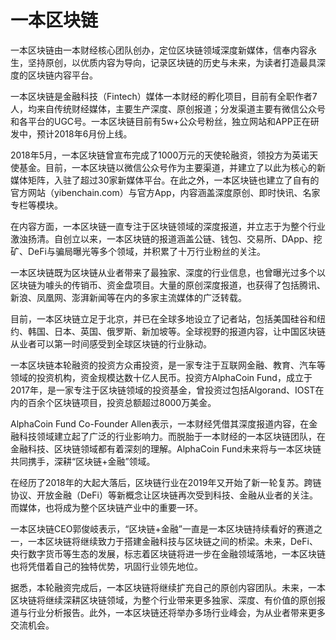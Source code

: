# 

# 一本区块链

一本区块链由一本财经核心团队创办，定位区块链领域深度新媒体，信奉内容永生，坚持原创，以优质内容为导向，记录区块链的历史与未来，为读者打造最具深度的区块链内容平台。

一本区块链是金融科技（Fintech）媒体一本财经的孵化项目，目前有全职作者7人，均来自传统财经媒体，主要生产深度、原创报道；分发渠道主要有微信公众号和各平台的UGC号。一本区块链目前有5w+公众号粉丝，独立网站和APP正在研发中，预计2018年6月份上线。

2018年5月，一本区块链曾宣布完成了1000万元的天使轮融资，领投方为英诺天使基金。目前，一本区块链以微信公众号作为主要渠道，并建立了以此为核心的新媒体矩阵，入驻了超过30家新媒体平台。在此之外，一本区块链也建立了自有的官方网站（yibenchain.com）与官方App，内容涵盖深度原创、即时快讯、名家专栏等模块。

在内容方面，一本区块链一直专注于区块链领域的深度报道，并立志于为整个行业激浊扬清。自创立以来，一本区块链的报道涵盖公链、钱包、交易所、DApp、挖矿、DeFi与骗局曝光等多个领域，并积累了十万行业粉丝的关注。

一本区块链既为区块链从业者带来了最独家、深度的行业信息，也曾曝光过多个以区块链为噱头的传销币、资金盘项目。大量的原创深度报道，也获得了包括腾讯、新浪、凤凰网、澎湃新闻等在内的多家主流媒体的广泛转载。

目前，一本区块链立足于北京，并已在全球多地设立了记者站，包括美国硅谷和纽约、韩国、日本、英国、俄罗斯、新加坡等。全球视野的报道内容，让中国区块链从业者可以第一时间感受到全球区块链的行业脉动。

一本区块链本轮融资的投资方众甫投资，是一家专注于互联网金融、教育、汽车等领域的投资机构，资金规模达数十亿人民币。投资方AlphaCoin Fund，成立于2017年，是一家专注于区块链领域的投资基金，曾投资过包括Algorand、IOST在内的百余个区块链项目，投资总额超过8000万美金。

AlphaCoin Fund Co-Founder Allen表示，一本财经凭借其深度报道内容，在金融科技领域建立起了广泛的行业影响力。而脱胎于一本财经的一本区块链团队，在金融科技、区块链领域都有着深刻的理解。AlphaCoin Fund未来将与一本区块链共同携手，深耕“区块链+金融”领域。

在经历了2018年的大起大落后，区块链行业在2019年又开始了新一轮复苏。跨链协议、开放金融（DeFi）等新概念让区块链再次受到科技、金融从业者的关注。而媒体，也将成为整个区块链产业中的重要一环。

一本区块链CEO郭俊岐表示，“区块链+金融”一直是一本区块链持续看好的赛道之一，一本区块链将继续致力于搭建金融科技与区块链之间的桥梁。未来，DeFi、央行数字货币等生态的发展，标志着区块链将进一步在金融领域落地，一本区块链也将凭借着自己的独特优势，巩固行业领先地位。

据悉，本轮融资完成后，一本区块链将继续扩充自己的原创内容团队。未来，一本区块链将继续深耕区块链领域，为整个行业带来更多独家、深度、有价值的原创报道与行业分析报告。此外，一本区块链还将举办多场行业峰会，为从业者带来更多交流机会。

